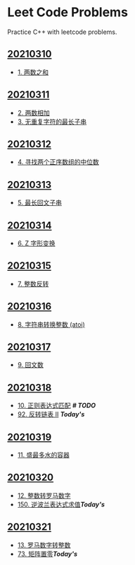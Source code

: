 # Leet Code Problems

Practice C++ with leetcode problems.

## [20210310](20210310)

- [1. 两数之和](https://leetcode-cn.com/problems/two-sum)

## [20210311](20210311)

- [2. 两数相加](https://leetcode-cn.com/problems/add-two-numbers/)
- [3. 无重复字符的最长子串](https://leetcode-cn.com/problems/longest-substring-without-repeating-characters/)

## [20210312](20210312)

- [4. 寻找两个正序数组的中位数](https://leetcode-cn.com/problems/median-of-two-sorted-arrays/)

## [20210313](20210313)

- [5. 最长回文子串](https://leetcode-cn.com/problems/longest-palindromic-substring/)

## [20210314](20210314)

- [6. Z 字形变换](https://leetcode-cn.com/problems/zigzag-conversion/)

## [20210315](20210315)

- [7. 整数反转](https://leetcode-cn.com/problems/reverse-integer/)

## [20210316](20210316)

- [8. 字符串转换整数 (atoi)](https://leetcode-cn.com/problems/string-to-integer-atoi/)

## [20210317](20210317)

- [9. 回文数](https://leetcode-cn.com/problems/palindrome-number/)

## [20210318](20210318)

- [10. 正则表达式匹配](https://leetcode-cn.com/problems/regular-expression-matching/) ***#   TODO***
- [92. 反转链表 II](https://leetcode-cn.com/problems/reverse-linked-list-ii/) ***Today's***

## [20210319](20210319)

- [11. 盛最多水的容器](https://leetcode-cn.com/problems/container-with-most-water/)

## [20210320](20210320)

- [12. 整数转罗马数字](https://leetcode-cn.com/problems/integer-to-roman/)
- [150. 逆波兰表达式求值](https://leetcode-cn.com/problems/evaluate-reverse-polish-notation/)***Today's***

## [20210321](20210321)

- [13. 罗马数字转整数](https://leetcode-cn.com/problems/roman-to-integer/)
- [73. 矩阵置零](https://leetcode-cn.com/problems/set-matrix-zeroes/)***Today's***
